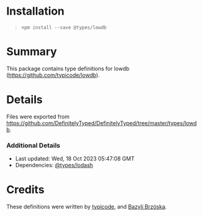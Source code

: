 # Installation
> `npm install --save @types/lowdb`

# Summary
This package contains type definitions for lowdb (https://github.com/typicode/lowdb).

# Details
Files were exported from https://github.com/DefinitelyTyped/DefinitelyTyped/tree/master/types/lowdb.

### Additional Details
 * Last updated: Wed, 18 Oct 2023 05:47:08 GMT
 * Dependencies: [@types/lodash](https://npmjs.com/package/@types/lodash)

# Credits
These definitions were written by [typicode](https://github.com/typicode), and [Bazyli Brzóska](https://github.com/niieani).
